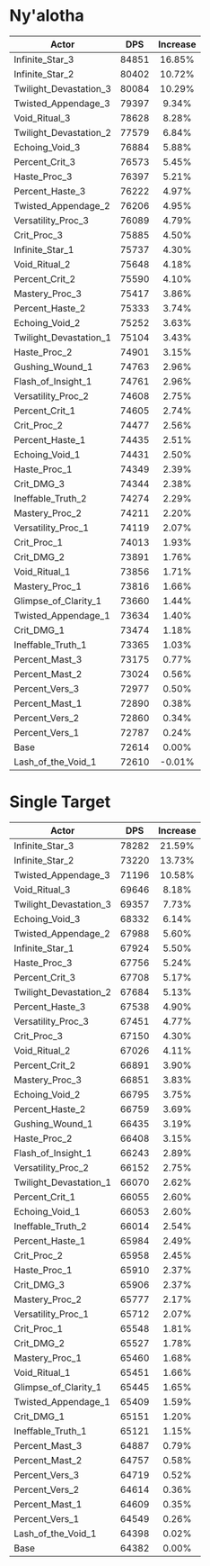# Ny'alotha
| Actor | DPS | Increase |
|---|:---:|:---:|
|Infinite_Star_3|84851|16.85%|
|Infinite_Star_2|80402|10.72%|
|Twilight_Devastation_3|80084|10.29%|
|Twisted_Appendage_3|79397|9.34%|
|Void_Ritual_3|78628|8.28%|
|Twilight_Devastation_2|77579|6.84%|
|Echoing_Void_3|76884|5.88%|
|Percent_Crit_3|76573|5.45%|
|Haste_Proc_3|76397|5.21%|
|Percent_Haste_3|76222|4.97%|
|Twisted_Appendage_2|76206|4.95%|
|Versatility_Proc_3|76089|4.79%|
|Crit_Proc_3|75885|4.50%|
|Infinite_Star_1|75737|4.30%|
|Void_Ritual_2|75648|4.18%|
|Percent_Crit_2|75590|4.10%|
|Mastery_Proc_3|75417|3.86%|
|Percent_Haste_2|75333|3.74%|
|Echoing_Void_2|75252|3.63%|
|Twilight_Devastation_1|75104|3.43%|
|Haste_Proc_2|74901|3.15%|
|Gushing_Wound_1|74763|2.96%|
|Flash_of_Insight_1|74761|2.96%|
|Versatility_Proc_2|74608|2.75%|
|Percent_Crit_1|74605|2.74%|
|Crit_Proc_2|74477|2.56%|
|Percent_Haste_1|74435|2.51%|
|Echoing_Void_1|74431|2.50%|
|Haste_Proc_1|74349|2.39%|
|Crit_DMG_3|74344|2.38%|
|Ineffable_Truth_2|74274|2.29%|
|Mastery_Proc_2|74211|2.20%|
|Versatility_Proc_1|74119|2.07%|
|Crit_Proc_1|74013|1.93%|
|Crit_DMG_2|73891|1.76%|
|Void_Ritual_1|73856|1.71%|
|Mastery_Proc_1|73816|1.66%|
|Glimpse_of_Clarity_1|73660|1.44%|
|Twisted_Appendage_1|73634|1.40%|
|Crit_DMG_1|73474|1.18%|
|Ineffable_Truth_1|73365|1.03%|
|Percent_Mast_3|73175|0.77%|
|Percent_Mast_2|73024|0.56%|
|Percent_Vers_3|72977|0.50%|
|Percent_Mast_1|72890|0.38%|
|Percent_Vers_2|72860|0.34%|
|Percent_Vers_1|72787|0.24%|
|Base|72614|0.00%|
|Lash_of_the_Void_1|72610|-0.01%|

# Single Target
| Actor | DPS | Increase |
|---|:---:|:---:|
|Infinite_Star_3|78282|21.59%|
|Infinite_Star_2|73220|13.73%|
|Twisted_Appendage_3|71196|10.58%|
|Void_Ritual_3|69646|8.18%|
|Twilight_Devastation_3|69357|7.73%|
|Echoing_Void_3|68332|6.14%|
|Twisted_Appendage_2|67988|5.60%|
|Infinite_Star_1|67924|5.50%|
|Haste_Proc_3|67756|5.24%|
|Percent_Crit_3|67708|5.17%|
|Twilight_Devastation_2|67684|5.13%|
|Percent_Haste_3|67538|4.90%|
|Versatility_Proc_3|67451|4.77%|
|Crit_Proc_3|67150|4.30%|
|Void_Ritual_2|67026|4.11%|
|Percent_Crit_2|66891|3.90%|
|Mastery_Proc_3|66851|3.83%|
|Echoing_Void_2|66795|3.75%|
|Percent_Haste_2|66759|3.69%|
|Gushing_Wound_1|66435|3.19%|
|Haste_Proc_2|66408|3.15%|
|Flash_of_Insight_1|66243|2.89%|
|Versatility_Proc_2|66152|2.75%|
|Twilight_Devastation_1|66070|2.62%|
|Percent_Crit_1|66055|2.60%|
|Echoing_Void_1|66053|2.60%|
|Ineffable_Truth_2|66014|2.54%|
|Percent_Haste_1|65984|2.49%|
|Crit_Proc_2|65958|2.45%|
|Haste_Proc_1|65910|2.37%|
|Crit_DMG_3|65906|2.37%|
|Mastery_Proc_2|65777|2.17%|
|Versatility_Proc_1|65712|2.07%|
|Crit_Proc_1|65548|1.81%|
|Crit_DMG_2|65527|1.78%|
|Mastery_Proc_1|65460|1.68%|
|Void_Ritual_1|65451|1.66%|
|Glimpse_of_Clarity_1|65445|1.65%|
|Twisted_Appendage_1|65409|1.59%|
|Crit_DMG_1|65151|1.20%|
|Ineffable_Truth_1|65121|1.15%|
|Percent_Mast_3|64887|0.79%|
|Percent_Mast_2|64757|0.58%|
|Percent_Vers_3|64719|0.52%|
|Percent_Vers_2|64614|0.36%|
|Percent_Mast_1|64609|0.35%|
|Percent_Vers_1|64549|0.26%|
|Lash_of_the_Void_1|64398|0.02%|
|Base|64382|0.00%|
